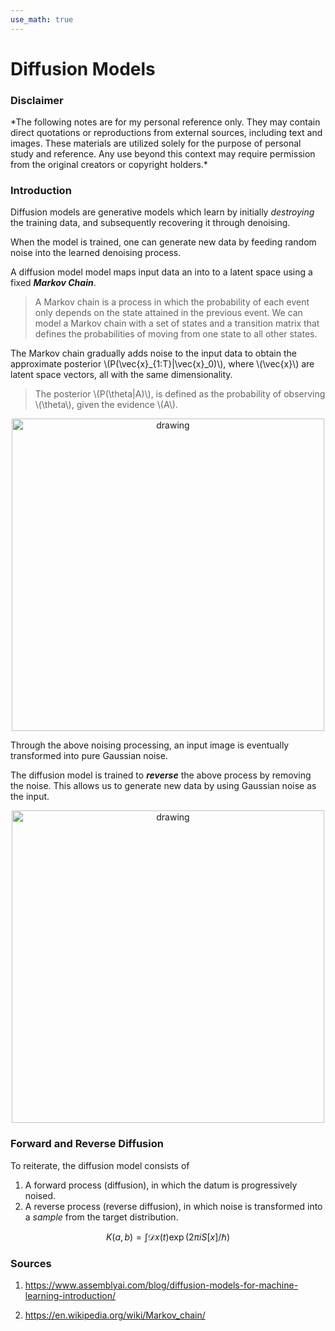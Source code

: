 ```yaml
---
use_math: true
---
```


<h1> Diffusion Models </h1>

<h3> Disclaimer </h3>
*The following notes are for my personal reference only. They may contain direct quotations or reproductions from external sources, including text and images. These materials are utilized solely for the purpose of personal study and reference. Any use beyond this context may require permission from the original creators or copyright holders.*

<h3> Introduction </h3>

Diffusion models are generative models which learn by initially *destroying* the training data, and subsequently recovering it through denoising.

When the model is trained, one can generate new data by feeding random noise into the learned denoising process.

A diffusion model model maps input data an into to a latent space using a fixed ***Markov Chain***.

> A Markov chain is a process in which the probability of each event only depends on the state attained in the previous event. We can model a Markov chain with a set of states and a transition matrix that defines the probabilities of moving from one state to all other states.

The Markov chain gradually adds noise to the input data to obtain the approximate posterior \\(P(\vec{x}_{1:T}\|\vec{x}_0)\\), where \\(\vec{x}\\) are latent space vectors, all with the same dimensionality.

> The posterior \\(P(\theta\|A)\\), is defined as the probability of observing \\(\theta\\), given the evidence \\(A\\).

<p align="center">
<img src="https://paulxu.me/notes/machine_learning/subpages/diffusion_model/diffusion_forward.jpeg" alt="drawing" width="500"/>
</p>

Through the above noising processing, an input image is eventually transformed into pure Gaussian noise. 

The diffusion model is trained to ***reverse*** the above process by removing the noise. This allows us to generate new data by using Gaussian noise as the input.

<p align="center">
<img src="https://paulxu.me/notes/machine_learning/subpages/diffusion_model/diffusion_backward.jpeg" alt="drawing" width="500"/>
</p>

<h3> Forward and Reverse Diffusion </h3>

To reiterate, the diffusion model consists of

1. A forward process (diffusion), in which the datum is progressively noised.
2. A reverse process (reverse diffusion), in which noise is transformed into a *sample* from the target distribution.

$$
K(a,b) = \int \mathcal{D}x(t) \exp(2\pi i S[x]/\hbar)
$$

<h3> Sources </h3>

1. <https://www.assemblyai.com/blog/diffusion-models-for-machine-learning-introduction/>

2. <https://en.wikipedia.org/wiki/Markov_chain/>